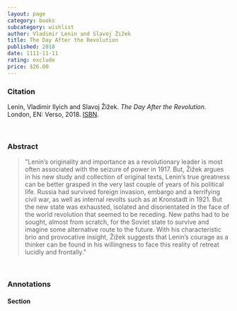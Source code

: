 ```yaml
---
layout: page
category: books
subcategory: wishlist
author: Vladimir Lenin and Slavoj Žižek
title: The Day After the Revolution
published: 2018
date: 1111-11-11
rating: exclude
price: $26.00
---
```


### Citation

Lenin, Vladimir Ilyich and Slavoj Žižek. *The Day After the Revolution.* London, EN: Verso, 2018. [ISBN](https://www.versobooks.com/en-ca/products/440-the-day-after-the-revolution).

<br>

### Abstract

> "Lenin’s originality and importance as a revolutionary leader is most often associated with the seizure of power in 1917. But, Žižek argues in his new study and collection of original texts, Lenin’s true greatness can be better grasped in the very last couple of years of his political life. Russia had survived foreign invasion, embargo and a terrifying civil war, as well as internal revolts such as at Kronstadt in 1921. But the new state was exhausted, isolated and disorientated in the face of the world revolution that seemed to be receding. New paths had to be sought, almost from scratch, for the Soviet state to survive and imagine some alternative route to the future. With his characteristic brio and provocative insight, Žižek suggests that Lenin’s courage as a thinker can be found in his willingness to face this reality of retreat lucidly and frontally."

<br>

### Annotations

#### Section

<br>
